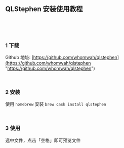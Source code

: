 ## QLStephen 安装使用教程  

​    

​    

### 1 下载  

Github 地址: [https://github.com/whomwah/qlstephen](https://github.com/whomwah/qlstephen "https://github.com/whomwah/qlstephen")  

​            

### 2 安装    

使用 `homebrew` 安装 `brew cask install qlstephen`  

​    

### 3 使用  

选中文件，点击「空格」即可预览文件  









